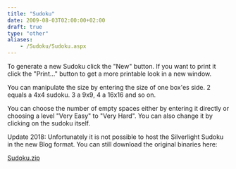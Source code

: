 ```yaml
---
title: "Sudoku"
date: 2009-08-03T02:00:00+02:00
draft: true
type: "other"
aliases:
    - /Sudoku/Sudoku.aspx
---
```

To generate a new Sudoku click the "New" button. If you want to print it click the "Print..." button to get a more printable look in a new window.

You can manipulate the size by entering the size of one box'es side. 2 equals a 4x4 sudoku. 3 a 9x9, 4 a 16x16 and so on.

You can choose the number of empty spaces either by entering it directly or choosing a level "Very Easy" to "Very Hard". You can also change it by clicking on the sudoku itself.

Update 2018: Unfortunately it is not possible to host the Silverlight Sudoku in the new Blog format. You can still download the original binaries here:

[Sudoku.zip](/resources/Sudoku/Sudoku.zip)



